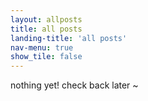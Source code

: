 ```yaml
---
layout: allposts
title: all posts
landing-title: 'all posts'
nav-menu: true
show_tile: false
---
```


nothing yet! check back later ~

